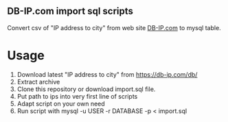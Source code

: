 DB-IP.com import sql scripts
----------------------------

Convert csv of "IP address to city" from web site [DB-IP.com](http://DB-IP.com) to
mysql table.

Usage
=====

1. Download latest "IP address to city" from https://db-ip.com/db/
2. Extract archive
3. Clone this repository or download import.sql file.
4. Put path to ips into very first line of scripts
5. Adapt script on your own need
6. Run script with mysql -u USER -r DATABASE -p < import.sql